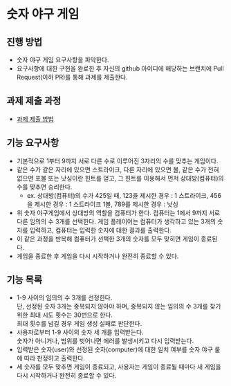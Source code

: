 # 숫자 야구 게임
## 진행 방법
* 숫자 야구 게임 요구사항을 파악한다.
* 요구사항에 대한 구현을 완료한 후 자신의 github 아이디에 해당하는 브랜치에 Pull Request(이하 PR)를 통해 과제를 제출한다.

## 과제 제출 과정
* [과제 제출 방법](https://github.com/next-step/nextstep-docs/tree/master/precourse)

## 기능 요구사항
* 기본적으로 1부터 9까지 서로 다른 수로 이루어진 3자리의 수를 맞추는 게임이다.
* 같은 수가 같은 자리에 있으면 스트라이크, 다른 자리에 있으면 볼, 같은 수가 전혀 없으면 포볼 또는 낫싱이란 힌트를 얻고, 그 힌트를 이용해서 먼저 상대방(컴퓨터)의 수를 맞추면 승리한다.
    * ex. 상대방(컴퓨터)의 수가 425일 때, 123을 제시한 경우 : 1 스트라이크, 456을 제시한 경우 : 1 스트라이크 1볼, 789를 제시한 경우 : 낫싱
* 위 숫자 야구게임에서 상대방의 역할을 컴퓨터가 한다. 컴퓨터는 1에서 9까지 서로 다른 임의의 수 3개를 선택한다. 게임 플레이어는 컴퓨터가 생각하고 있는 3개의 숫자를 입력하고, 컴퓨터는 입력한 숫자에 대한 결과를 출력한다.
* 이 같은 과정을 반복해 컴퓨터가 선택한 3개의 숫자를 모두 맞히면 게임이 종료된다.
* 게임을 종료한 후 게임을 다시 시작하거나 완전히 종료할 수 있다.

## 기능 목록
* 1-9 사이의 임의의 수 3개를 선정한다.  
단, 선정된 숫자 3개는 중복되지 않아야 하며, 중복되지 않는 임의의 수 3개를 찾기 위한 최대 시도 횟수는 30번으로 한다.  
최대 횟수를 넘길 경우 게임 생성 실패로 판단한다.
* 사용자로부터 1-9 사이의 숫자 세 개를 입력받는다.  
숫자가 아니거나, 범위를 벗어나면 에러를 발생시키고 다시 입력받는다.
* 입력받은 숫자(user)와 선정된 숫자(computer)에 대한 일치 여부를 숫자 야구 룰에 따라 판정하고 출력한다.
* 세 숫자를 모두 맞추면 게임이 종료되고, 사용자는 게임이 종료될 때마다 새 게임을 다시 시작하거나 완전히 종료할 수 있다.
